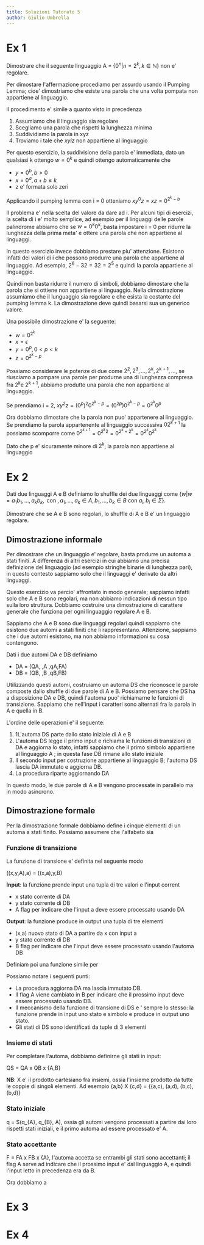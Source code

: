 ```yaml
---
title: Soluzioni Tutorato 5
author: Giulio Umbrella
---
```


# Ex 1

Dimostrare che il seguente linguaggio A = $\{ 0^{n} | n = 2^{k}, k \in \mathbb{N} \}$ non e' regolare.

Per dimostare l'affermazione procediamo per assurdo usando il Pumping Lemma; cioe' dimostriamo che esiste una parola che una volta pompata non appartiene al linguaggio.

Il procedimento e' simile a quanto visto in precedenza

1. Assumiamo che il linguaggio sia regolare
2. Scegliamo una parola che rispetti la lunghezza minima
3. Suddividiamo la parola in xyz
4. Troviamo i tale che $xy{i}z$ non appartiene al linguaggio

Per questo esercizio, la suddivisione della parola e' immediata, dato un qualsiasi k ottengo $w=0^{k}$ e quindi ottengo automaticamente che 

- $y = 0^{b}, b > 0$
- $x = 0^{a}, a + b \leq k$
- z e' formata solo zeri

Applicando il pumping lemma con i = 0 otteniamo $xy^{0}z = xz = 0^{2^{k} -b}$

Il problema e' nella scelta del valore da dare ad i. Per alcuni tipi di esercizi, la scelta di i e' molto semplice, ad esempio per il linguaggi delle parole palindrome abbiamo che se $w=0^{k}0^{k}$, basta impostare i = 0 per ridurre la lunghezza della prima meta' e ottere una parola che non appartiene al linguaggi.

In questo esercizio invece dobbiamo prestare piu' attenzione. Esistono infatti dei valori di i che possono produrre una parola che appartiene al linguaggio. Ad esempio, $2^{6}-32 = 32 = 2^{5}$ e quindi la parola appartiene al linguaggio.

Quindi non basta ridurre il numero di simboli, dobbiamo dimostare che la parola che si ottiene non appartiene al linguaggio. Nella dimostrazione assumiamo che il lunguaggio sia regolare e che esista la costante del pumping lemma k. La dimostrazione deve quindi basarsi sua un generico valore.

Una possibile dimostrazione e' la seguente:

- $w = 0^{2^{k}}$
- $x=\epsilon$
- $y = 0^{p}, 0 < p < k$
- $z = 0^{2^{k}-p}$

Possiamo considerare le potenze di due come $2^{2},2^{3},\dots,2^{k},2^{k+1},\dots$, se riusciamo a pompare una parole per produrne una di lunghezza compresa fra $2^{k}$e $2^{k+1}$, abbiamo produtto una parola che non appartiene al linguaggio.

Se prendiamo i = 2, $xy^{2}z = (0^{p})^{2}0^{2^{k}-p} = (0^{2p})0^{2^{k}-p} = 0^{2^{k}} 0^{p}$

Ora dobbiamo dimostare che la parola non puo' appartenere al linguaggio. Se prendiamo la parola appartenente al linguaggio successiva $0{2^{k+1}}$ la possiamo scomporre come $0^{2^{k+1}} =0^{2^{k} 2} = 0^{2^{k}+2^{k}} =  0^{2^{k}} 0^{2^{k}}$ 

Dato che p e' sicuramente minore di $2^{k}$, la parola non appartiene al linguaggio


# Ex 2

Dati due linguaggi A e B definiamo lo shuffle dei due linguaggi come $\{w | w = a_{1}b_{1},\dots,a_{k}b_{k}, \textrm{ con } ,   a_{1},\dots,a_{k} \in A,  b_{1},\dots,b_{k} \in B \textrm{ con } a_{i}, b_{i} \in \Sigma   \}$.

Dimostrare che se A e B sono regolari, lo shuffle di A e B e' un linguaggio regolare.

## Dimostrazione informale

Per dimostrare che un linguaggio e' regolare, basta produrre un automa a stati finiti. A differenza di altri esercizi in cui abbiamo una precisa definizione del linguaggio (ad esempio stringhe binarie di lunghezza pari), in questo contesto sappiamo solo che il linguaggi e' derivato da altri linguaggi. 

Questo esercizio va percio' affrontato in modo generale; sappiamo infatti solo che A e B sono regolari, ma non abbiamo indicazioni di nessun tipo sulla loro struttura. Dobbiamo costruire una dimostrazione di carattere generale che funziona per ogni linguaggio regolare A e B.

Sappiamo che A e B sono due linguaggi regolari quindi sappiamo che esistono due automi a stati finiti che li rappresentano. Attenzione, sappiamo che i due automi esistono, ma non abbiamo informazioni su cosa contengono.

Dati i due automi DA e DB definiamo 

- DA = (QA, ,A ,qA,FA)
- DB = (QB, ,B ,qB,FB)

Utilizzando questi automi, costruiamo un automa DS che riconosce le parole composte dallo shuffle di due parole di A e B. Possiamo pensare che DS ha a disposizione DA e DB, quindi l'automa puo' richiamarne le funzioni di transizione. Sappiamo che nell'input i caratteri sono alternati fra la parola in A e quella in B.

L'ordine delle operazioni e' il seguente:

1. 1L'automa DS parte dallo stato iniziale di A e B
2. L'automa DS legge il primo input e richiama le funzioni di transizioni di DA e aggiorna lo stato, infatti sappiamo che il primo simbolo appartiene al linguaggio A ; in questa fase DB rimane allo stato iniziale
3. Il secondo input per costruzione appartiene al linguaggio B; l'automa DS lascia DA immutato e aggiorna DB.
4. La procedura riparte aggiornando DA

In questo modo, le due parole di A e B vengono processate in parallelo ma in modo asincrono.  

## Dimostrazione formale

Per la dimostrazione formale dobbiamo define i cinque elementi di un automa a stati finito. Possiamo assumere che l'alfabeto sia 

### Funzione di transizione
La funzione di transione e' definita nel seguente modo

((x,y,A),a) = ((x,a),y,B)

**Input**: la funzione prende input una tupla di tre valori e l'input corrent

- x stato corrente di DA
- y stato corrente di DB
- A flag per indicare che l'input a deve essere processato usando DA

**Output**: la funzione produce in output una tupla di tre elementi
- (x,a) nuovo stato di DA a partire da x con input a
- y stato corrente di DB
- B flag per indicare che l'input deve essere processato usando l'automa DB

Definiam poi una funzione simile per 

Possiamo notare i seguenti punti:

- La procedura aggiorna DA ma lascia immutato DB.
- Il flag A viene cambiato in B per indicare che il prossimo input deve essere processato usando DB.
- Il meccanismo della funzione di transione di DS e ' sempre lo stesso: la funzione prende in input uno stato  e simbolo e produce in output uno stato.
- Gli stati di DS sono identificati da tuple di 3 elementi

### Insieme di stati

Per completare l'automa, dobbiamo definirne gli stati in input:

QS = QA x QB x {A,B}

**NB**: X e' il prodotto cartesiano fra insiemi, ossia l'insieme prodotto da tutte le coppie di singoli elementi. Ad esempio {a,b} X {c,d} = {{a,c), (a,d), (b,c), (b,d)}


### Stato iniziale 

q = $(q_{A}, q_{B}, A), ossia gli automi vengono processati a partire dai loro rispetti stati iniziali, e il primo automa ad essere processato e' A. 

### Stato accettante

F = FA x FB x {A}, l'automa accetta se entrambi gli stati sono accettanti; il flag A serve ad indicare che il prossimo input e' dal linguaggio A, e quindi l'input letto in precedenza era da B. 




Ora dobbiamo a


# Ex 3

# Ex 4
 

